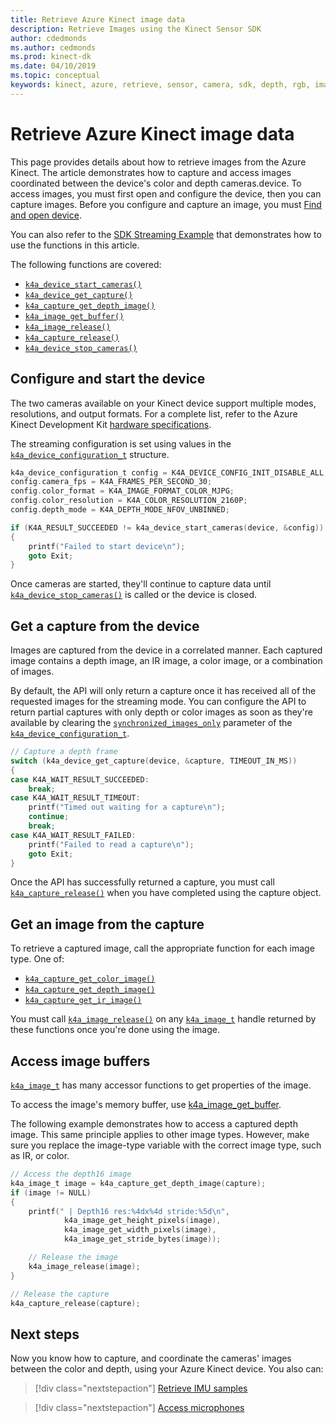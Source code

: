 ```yaml
---
title: Retrieve Azure Kinect image data 
description: Retrieve Images using the Kinect Sensor SDK
author: cdedmonds
ms.author: cedmonds
ms.prod: kinect-dk
ms.date: 04/10/2019
ms.topic: conceptual
keywords: kinect, azure, retrieve, sensor, camera, sdk, depth, rgb, images, color, capture, resolution, buffer
---
```


# Retrieve Azure Kinect image data

This page provides details about how to retrieve images from the Azure Kinect. The article demonstrates how to capture and access images coordinated between the device's color and depth cameras.device. To access images, you must first open and configure the device, then you can capture images.
Before you configure and capture an image, you must [Find and open device](find-then-open-device.md).

You can also refer to the [SDK Streaming Example](https://github.com/microsoft/Azure-Kinect-Sensor-SDK/tree/develop/examples/streaming) that demonstrates how to use the functions in this article.

The following functions are covered:

- [`k4a_device_start_cameras()`](https://microsoft.github.io/Azure-Kinect-Sensor-SDK/master/group___functions_ga4dc81cbeb54b07e4bbb7d639c448f6eb.html#ga4dc81cbeb54b07e4bbb7d639c448f6eb)
- [`k4a_device_get_capture()`](https://microsoft.github.io/Azure-Kinect-Sensor-SDK/master/group___functions_ga4dac757a33657f4d3dbf1ae8b21c158a.html#ga4dac757a33657f4d3dbf1ae8b21c158a)
- [`k4a_capture_get_depth_image()`](https://microsoft.github.io/Azure-Kinect-Sensor-SDK/master/group___functions_gafa03513da96bf6b8c254fc11a04ee6d6.html#gafa03513da96bf6b8c254fc11a04ee6d6)
- [`k4a_image_get_buffer()`](https://microsoft.github.io/Azure-Kinect-Sensor-SDK/master/group___functions_ga2ef070cf4e543cd0f726478af332546e.html#ga2ef070cf4e543cd0f726478af332546e)
- [`k4a_image_release()`](https://microsoft.github.io/Azure-Kinect-Sensor-SDK/master/group___functions_ga27c81863b13fafc3934a32935a014e9f.html#ga27c81863b13fafc3934a32935a014e9f)
- [`k4a_capture_release()`](https://microsoft.github.io/Azure-Kinect-Sensor-SDK/master/group___functions_ga0ed6f74ec403c3eac1b8ef3afb32cee6.html#ga0ed6f74ec403c3eac1b8ef3afb32cee6)
- [`k4a_device_stop_cameras()`](https://microsoft.github.io/Azure-Kinect-Sensor-SDK/master/group___functions_ga4fa0e0a011a7105309ad97f081a5d6b8.html#ga4fa0e0a011a7105309ad97f081a5d6b8)
  
## Configure and start the device

The two cameras available on your Kinect device support multiple modes, resolutions, and output formats. For a complete list, refer to the Azure Kinect Development Kit [hardware specifications](hardware-specification.md).

The streaming configuration is set using values in the [`k4a_device_configuration_t`](https://microsoft.github.io/Azure-Kinect-Sensor-SDK/master/structk4a__device__configuration__t.html) structure.

```C
k4a_device_configuration_t config = K4A_DEVICE_CONFIG_INIT_DISABLE_ALL;
config.camera_fps = K4A_FRAMES_PER_SECOND_30;
config.color_format = K4A_IMAGE_FORMAT_COLOR_MJPG;
config.color_resolution = K4A_COLOR_RESOLUTION_2160P;
config.depth_mode = K4A_DEPTH_MODE_NFOV_UNBINNED;

if (K4A_RESULT_SUCCEEDED != k4a_device_start_cameras(device, &config))
{
    printf("Failed to start device\n");
    goto Exit;
}
```

Once cameras are started, they'll continue to capture data until [`k4a_device_stop_cameras()`](https://microsoft.github.io/Azure-Kinect-Sensor-SDK/master/group___functions_ga4fa0e0a011a7105309ad97f081a5d6b8.html#ga4fa0e0a011a7105309ad97f081a5d6b8) is called or the device is closed.

## Get a capture from the device

Images are captured from the device in a correlated manner. Each captured image contains a depth image, an IR image, a color image, or a combination of images.

By default, the API will only return a capture once it has received all of the requested images for the streaming mode. You can configure the API to return partial captures with only depth or color images as soon as they're available by clearing the [`synchronized_images_only`](https://microsoft.github.io/Azure-Kinect-Sensor-SDK/master/structk4a__device__configuration__t_a8208974f05d89fc1362c6a0900bdef4d.html#a8208974f05d89fc1362c6a0900bdef4d) parameter of the [`k4a_device_configuration_t`](https://microsoft.github.io/Azure-Kinect-Sensor-SDK/master/structk4a__device__configuration__t.html).

```C
// Capture a depth frame
switch (k4a_device_get_capture(device, &capture, TIMEOUT_IN_MS))
{
case K4A_WAIT_RESULT_SUCCEEDED:
    break;
case K4A_WAIT_RESULT_TIMEOUT:
    printf("Timed out waiting for a capture\n");
    continue;
    break;
case K4A_WAIT_RESULT_FAILED:
    printf("Failed to read a capture\n");
    goto Exit;
}
```

Once the API has successfully returned a capture, you must call [`k4a_capture_release()`](https://microsoft.github.io/Azure-Kinect-Sensor-SDK/master/group___functions_ga0ed6f74ec403c3eac1b8ef3afb32cee6.html#ga0ed6f74ec403c3eac1b8ef3afb32cee6) when you have completed using the capture object.

## Get an image from the capture

To retrieve a captured image, call the appropriate function for each image type. One of:

- [`k4a_capture_get_color_image()`](https://microsoft.github.io/Azure-Kinect-Sensor-SDK/master/group___functions_ga683e440b5f22215a2de58d7fa140488c.html#ga683e440b5f22215a2de58d7fa140488c)
- [`k4a_capture_get_depth_image()`](https://microsoft.github.io/Azure-Kinect-Sensor-SDK/master/group___functions_gafa03513da96bf6b8c254fc11a04ee6d6.html#gafa03513da96bf6b8c254fc11a04ee6d6)
- [`k4a_capture_get_ir_image()`](https://microsoft.github.io/Azure-Kinect-Sensor-SDK/master/group___functions_ga1531c3fa76a7c174b8f2eab24de91794.html#ga1531c3fa76a7c174b8f2eab24de91794)

You must call [`k4a_image_release()`](https://microsoft.github.io/Azure-Kinect-Sensor-SDK/master/group___functions_ga27c81863b13fafc3934a32935a014e9f.html#ga27c81863b13fafc3934a32935a014e9f) on any [`k4a_image_t`](https://microsoft.github.io/Azure-Kinect-Sensor-SDK/master/structk4a__image__t.html) handle returned by these functions once you're done using the image.

## Access image buffers

[`k4a_image_t`](https://microsoft.github.io/Azure-Kinect-Sensor-SDK/master/structk4a__image__t.html) has many accessor functions
to get properties of the image.

To access the image's memory buffer, use [k4a_image_get_buffer](https://microsoft.github.io/Azure-Kinect-Sensor-SDK/master/group___functions_ga2ef070cf4e543cd0f726478af332546e.html#ga2ef070cf4e543cd0f726478af332546e).

The following example demonstrates how to access a captured depth image. This same principle applies to other image types. However, make sure you replace the image-type variable with the correct image type, such as IR, or color.

```C
// Access the depth16 image
k4a_image_t image = k4a_capture_get_depth_image(capture);
if (image != NULL)
{
    printf(" | Depth16 res:%4dx%4d stride:%5d\n",
            k4a_image_get_height_pixels(image),
            k4a_image_get_width_pixels(image),
            k4a_image_get_stride_bytes(image));

    // Release the image
    k4a_image_release(image);
}

// Release the capture
k4a_capture_release(capture);
```

## Next steps

Now you know how to capture, and coordinate the cameras' images between the color and depth, using your Azure Kinect device. You also can:

>[!div class="nextstepaction"]
>[Retrieve IMU samples](retrieve-imu-samples.md)

>[!div class="nextstepaction"]
>[Access microphones](access-mics.md)
